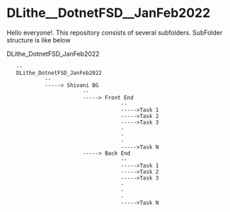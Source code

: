 # DLithe__DotnetFSD__JanFeb2022

Hello everyone!. This repository consists of several subfolders. SubFolder structure is like below

DLithe_DotnetFSD_JanFeb2022

       --
       DLithe_DotnetFSD_JanFeb2022
                --
                -----> Shivani BG
                            --
                            -----> Front End
                                        --
                                        ----->Task 1
                                        ----->Task 2
                                        ----->Task 3
                                        -
                                        -
                                        -
                                        ----->Task N 
                            -----> Back End
                                        --      
                                        ----->Task 1
                                        ----->Task 2
                                        ----->Task 3
                                        -
                                        -
                                        -
                                        ----->Task N
